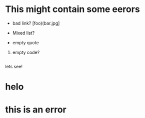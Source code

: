 # This might contain some eerors

* bad link? [foo)(bar.jpg]
- Mixed list?
+ empty quote
>
1. empty code?

```
```

lets see!

<h1>helo</h1>
<h1>this is an error</h1>
